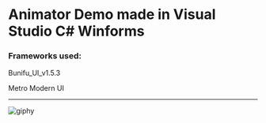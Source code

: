 # Animator Demo made in Visual Studio C# Winforms

### Frameworks used: 
   Bunifu_UI_v1.5.3
   
   Metro Modern UI
   
 ----------------
 
   
![giphy](https://user-images.githubusercontent.com/17538473/55529644-f5e51f80-56d4-11e9-9ef1-7bd2ab2a734e.gif)
